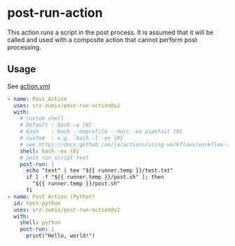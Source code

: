 # post-run-action

This action runs a script in the post process.
It is assumed that it will be called and used with a composite action that cannot perform post processing.

## Usage

See [action.yml](./action.yml)

```yaml
- name: Post Action
  uses: srz-zumix/post-run-action@v2
  with:
    # custom shell
    # Default : bash -e {0}
    # bash    : bash --noprofile --norc -eo pipefail {0}
    # custom  : e.g. `bash -l -ex {0}`
    # see https://docs.github.com/ja/actions/using-workflows/workflow-syntax-for-github-actions#jobsjob_idstepsshell
    shell: bash -ex {0}
    # post run script text
    post-run: |
      echo "test" | tee "${{ runner.temp }}/test.txt"
      if [ -f "${{ runner.temp }}/post.sh" ]; then
        "${{ runner.temp }}/post.sh"
      fi
- name: Post Action (Python)
  id: test-python
  uses: srz-zumix/post-run-action@v2
  with:
    shell: python
    post-run: |
      print("Hello, world!")


```
